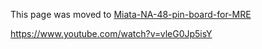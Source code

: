This page was moved to [Miata-NA-48-pin-board-for-MRE](Miata-NA-48-pin-board-for-MRE)


https://www.youtube.com/watch?v=vleG0Jp5isY

